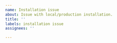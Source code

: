 ```yaml
---
name: Installation issue
about: Issue with local/production installation.
title: ''
labels: installation issue
assignees: ''

---
```



